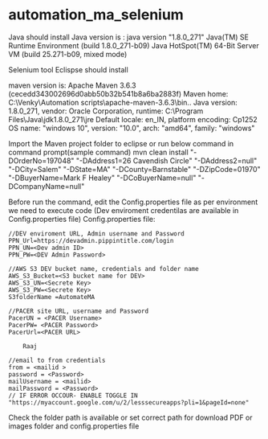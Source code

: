 # automation_ma_selenium
Java should install
    Java version is :
    java version "1.8.0_271"
    Java(TM) SE Runtime Environment (build 1.8.0_271-b09)
    Java HotSpot(TM) 64-Bit Server VM (build 25.271-b09, mixed mode)

Selenium tool Eclispse should install

maven version is:
    Apache Maven 3.6.3 (cecedd343002696d0abb50b32b541b8a6ba2883f)
    Maven home: C:\Venky\Automation scripts\apache-maven-3.6.3\bin\..
    Java version: 1.8.0_271, vendor: Oracle Corporation, runtime: C:\Program Files\Java\jdk1.8.0_271\jre
    Default locale: en_IN, platform encoding: Cp1252
    OS name: "windows 10", version: "10.0", arch: "amd64", family: "windows"

Import the Maven project folder to eclipse or run below command in command prompt(sample command)
mvn clean install "-DOrderNo=197048" "-DAddress1=26 Cavendish Circle" "-DAddress2=null" "-DCity=Salem" "-DState=MA" "-DCounty=Barnstable" "-DZipCode=01970" "-DBuyerName=Mark F Healey" "-DCoBuyerName=null" "-DCompanyName=null"

Before run the command, edit the Config.properties file as per environment we need to execute code (Dev enviroment credentilas are available in Config.properties file)
Config.properties file:

    //DEV enviroment URL, Admin username and Password
    PPN_Url=https://devadmin.pippintitle.com/login
    PPN_UN=<Dev admin ID>
    PPN_PW=<DEV Admin Password>

    //AWS S3 DEV bucket name, credentials and folder name
    AWS_S3_Bucket=<S3 bucket name for DEV>
    AWS_S3_UN=<Secrete Key>
    AWS_S3_PW=<Secrete Key>
    S3folderName =AutomateMA

    //PACER site URL, username and Password
    PacerUN = <PACER Username>
    PacerPW= <PACER Password>
    PacerUrl=<PACER URL>

        Raaj

    //email to from credentials
    from = <mailid >
    password = <Password>
    mailUsername = <mailid>
    mailPassword = <Password>
    // IF ERROR OCCOUR- ENABLE TOGGLE IN "https://myaccount.google.com/u/2/lesssecureapps?pli=1&pageId=none"

Check the folder path is available or set correct path for download PDF or images folder and config.properties file